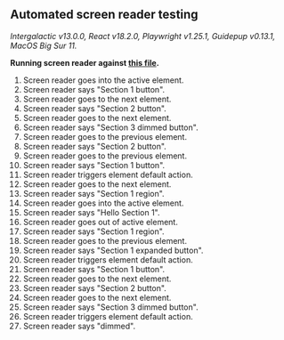 ## Automated screen reader testing

_Intergalactic v13.0.0, React v18.2.0, Playwright v1.25.1,
Guidepup v0.13.1, MacOS Big Sur 11._

**Running screen reader against [this file](https://github.com/semrush/intergalactic/blob/master/website/docs/components/accordion/examples/base.jsx).**

1. Screen reader goes into the active element.
2. Screen reader says "Section 1 button".
3. Screen reader goes to the next element.
4. Screen reader says "Section 2 button".
5. Screen reader goes to the next element.
6. Screen reader says "Section 3 dimmed button".
7. Screen reader goes to the previous element.
8. Screen reader says "Section 2 button".
9. Screen reader goes to the previous element.
10. Screen reader says "Section 1 button".
11. Screen reader triggers element default action.
12. Screen reader goes to the next element.
13. Screen reader says "Section 1 region".
14. Screen reader goes into the active element.
15. Screen reader says "Hello Section 1".
16. Screen reader goes out of active element.
17. Screen reader says "Section 1 region".
18. Screen reader goes to the previous element.
19. Screen reader says "Section 1 expanded button".
20. Screen reader triggers element default action.
21. Screen reader says "Section 1 button".
22. Screen reader goes to the next element.
23. Screen reader says "Section 2 button".
24. Screen reader goes to the next element.
25. Screen reader says "Section 3 dimmed button".
26. Screen reader triggers element default action.
27. Screen reader says "dimmed".
